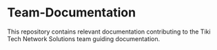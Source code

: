 # Team-Documentation
This repository contains relevant documentation contributing to the Tiki Tech Network Solutions team guiding documentation.

